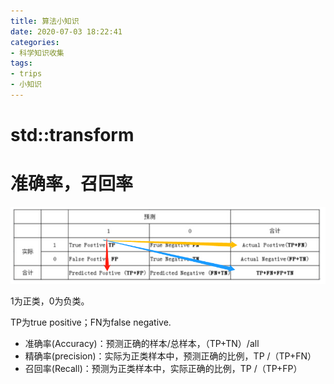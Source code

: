 ```yaml
---
title: 算法小知识
date: 2020-07-03 18:22:41
categories:
- 科学知识收集
tags:
- trips
- 小知识
---
```


# std::transform

# 准确率，召回率

![image-20200711205519057](image-20200711205519057.png)

1为正类，0为负类。

TP为true positive；FN为false negative.

- 准确率(Accuracy)：预测正确的样本/总样本，（TP+TN）/all
- 精确率(precision)：实际为正类样本中，预测正确的比例，TP /（TP+FN）
- 召回率(Recall)：预测为正类样本中，实际正确的比例，TP /（TP+FP）

